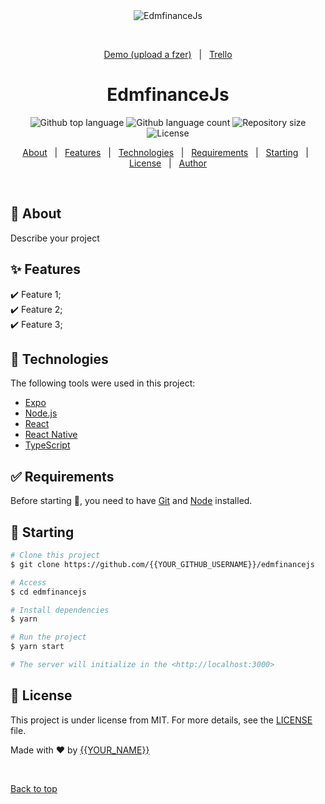 <div align="center" id="top">
  <img src="./.github/app.gif" alt="EdmfinanceJs" />

  &#xa0;

  <a href="">Demo (upload a fzer)</a> &#xa0; | &#xa0;
  <a href="https://trello.com/b/AJenouCn/components">Trello</a>
</div>

<h1 align="center">EdmfinanceJs</h1>

<p align="center">
  <img alt="Github top language" src="https://img.shields.io/github/languages/top/{{YOUR_GITHUB_USERNAME}}/edmfinancejs?color=56BEB8">

  <img alt="Github language count" src="https://img.shields.io/github/languages/count/{{YOUR_GITHUB_USERNAME}}/edmfinancejs?color=56BEB8">

  <img alt="Repository size" src="https://img.shields.io/github/repo-size/{{YOUR_GITHUB_USERNAME}}/edmfinancejs?color=56BEB8">

  <img alt="License" src="https://img.shields.io/github/license/{{YOUR_GITHUB_USERNAME}}/edmfinancejs?color=56BEB8">

  <!-- <img alt="Github issues" src="https://img.shields.io/github/issues/{{YOUR_GITHUB_USERNAME}}/edmfinancejs?color=56BEB8" /> -->

  <!-- <img alt="Github forks" src="https://img.shields.io/github/forks/{{YOUR_GITHUB_USERNAME}}/edmfinancejs?color=56BEB8" /> -->

  <!-- <img alt="Github stars" src="https://img.shields.io/github/stars/{{YOUR_GITHUB_USERNAME}}/edmfinancejs?color=56BEB8" /> -->
</p>

<!-- Status -->

<!-- <h4 align="center">
	🚧  EdmfinanceJs 🚀 Under construction...  🚧
</h4>

<hr> -->

<p align="center">
  <a href="#dart-about">About</a> &#xa0; | &#xa0;
  <a href="#sparkles-features">Features</a> &#xa0; | &#xa0;
  <a href="#rocket-technologies">Technologies</a> &#xa0; | &#xa0;
  <a href="#white_check_mark-requirements">Requirements</a> &#xa0; | &#xa0;
  <a href="#checkered_flag-starting">Starting</a> &#xa0; | &#xa0;
  <a href="#memo-license">License</a> &#xa0; | &#xa0;
  <a href="https://github.com/{{YOUR_GITHUB_USERNAME}}" target="_blank">Author</a>
</p>

<br>

## :dart: About ##

Describe your project

## :sparkles: Features ##

:heavy_check_mark: Feature 1;\
:heavy_check_mark: Feature 2;\
:heavy_check_mark: Feature 3;

## :rocket: Technologies ##

The following tools were used in this project:

- [Expo](https://expo.io/)
- [Node.js](https://nodejs.org/en/)
- [React](https://pt-br.reactjs.org/)
- [React Native](https://reactnative.dev/)
- [TypeScript](https://www.typescriptlang.org/)

## :white_check_mark: Requirements ##

Before starting :checkered_flag:, you need to have [Git](https://git-scm.com) and [Node](https://nodejs.org/en/) installed.

## :checkered_flag: Starting ##

```bash
# Clone this project
$ git clone https://github.com/{{YOUR_GITHUB_USERNAME}}/edmfinancejs

# Access
$ cd edmfinancejs

# Install dependencies
$ yarn

# Run the project
$ yarn start

# The server will initialize in the <http://localhost:3000>
```

## :memo: License ##

This project is under license from MIT. For more details, see the [LICENSE](LICENSE.md) file.


Made with :heart: by <a href="https://github.com/{{YOUR_GITHUB_USERNAME}}" target="_blank">{{YOUR_NAME}}</a>

&#xa0;

<a href="#top">Back to top</a>
